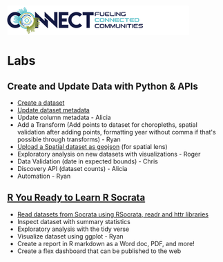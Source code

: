 ![Tyler Connect](https://github.com/aliciatb/connect/blob/master/images/connect_logo.png)

# Labs

## Create and Update Data with Python & APIs

- [Create a dataset](notebooks/create_dataset.ipynb)
- [Update dataset metadata](notebooks/update_dataset_metadata.ipynb)
- Update column metadata - Alicia
- Add a Transform (Add points to dataset for choropleths, spatial validation after adding points, formatting year without comma if that's possible through transforms) - Ryan
- [Upload a Spatial dataset as geojson](notebooks/create_dataset_geojson.ipynb) (for spatial lens)
- Exploratory analysis on new datasets with visualizations - Roger
- Data Validation (date in expected bounds) - Chris
- Discovery API (dataset counts) - Alicia
- Automation - Ryan

## [R You Ready to Learn R Socrata](https://aliciatb.github.io/connect/)

- [Read datasets from Socrata using RSocrata, readr and httr libraries](https://aliciatb.github.io/connect/read_data.html)
- Inspect dataset with summary statistics
- Exploratory analysis with the tidy verse
- Visualize dataset using ggplot - Ryan
- Create a report in R markdown as a Word doc, PDF, and more!
- Create a flex dashboard that can be published to the web
